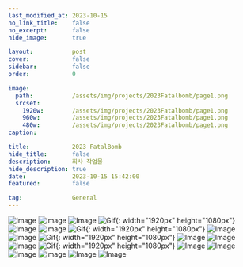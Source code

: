 ```yaml
---
last_modified_at: 2023-10-15
no_link_title:    false 
no_excerpt:       false 
hide_image:       true

layout:           post
cover:            false
sidebar:          false
order:            0

image:
  path:           /assets/img/projects/2023Fatalbomb/page1.png
  srcset:
    1920w:        /assets/img/projects/2023Fatalbomb/page1.png
    960w:         /assets/img/projects/2023Fatalbomb/page1.png
    480w:         /assets/img/projects/2023Fatalbomb/page1.png
caption:          

title:            2023 FatalBomb
hide_title:       false
description:      회사 작업물
hide_description: true
date:             2023-10-15 15:42:00
featured:         false

tag:              General
---
```



![Image](/assets/img/projects/2023Fatalbomb/page1.png)
![Image](/assets/img/projects/2023Fatalbomb/page2.png)
![Image](/assets/img/projects/2023Fatalbomb/page3_1.png)
![Gif](/assets/img/projects/2023Fatalbomb/outgame-1.gif){: width="1920px" height="1080px"}
![Image](/assets/img/projects/2023Fatalbomb/page3_2.png)
![Image](/assets/img/projects/2023Fatalbomb/page3_3.png)
![Gif](/assets/img/projects/2023Fatalbomb/outgame-2.gif){: width="1920px" height="1080px"}
![Image](/assets/img/projects/2023Fatalbomb/page4.png)
![Image](/assets/img/projects/2023Fatalbomb/page5.png)
![Gif](/assets/img/projects/2023Fatalbomb/ingameplay.gif){: width="1920px" height="1080px"}
![Image](/assets/img/projects/2023Fatalbomb/page6_1.png)
![Image](/assets/img/projects/2023Fatalbomb/page6_2.png)
![Image](/assets/img/projects/2023Fatalbomb/page6_3.png)
![Gif](/assets/img/projects/2023Fatalbomb/page7-1.gif){: width="1920px" height="1080px"}
![Image](/assets/img/projects/2023Fatalbomb/page7.png)
![Image](/assets/img/projects/2023Fatalbomb/page8_1.png)
![Image](/assets/img/projects/2023Fatalbomb/page8_2.png)
![Image](/assets/img/projects/2023Fatalbomb/page8_3.png)
![Image](/assets/img/projects/2023Fatalbomb/page9_1.png)
![Image](/assets/img/projects/2023Fatalbomb/page9_2.png)